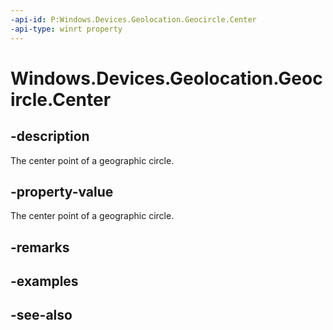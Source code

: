 ```yaml
---
-api-id: P:Windows.Devices.Geolocation.Geocircle.Center
-api-type: winrt property
---
```


<!-- Property syntax
public Windows.Devices.Geolocation.BasicGeoposition Center { get; }
-->

# Windows.Devices.Geolocation.Geocircle.Center

## -description
The center point of a geographic circle.

## -property-value
The center point of a geographic circle.

## -remarks

## -examples

## -see-also
